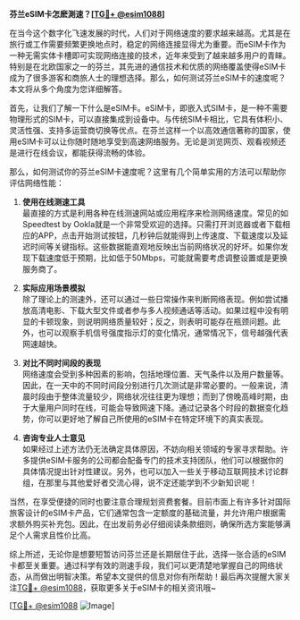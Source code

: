 **芬兰eSIM卡怎麽測速？[[TG💪+ @esim1088](https://t.me/s/esim1088)]**

在当今这个数字化飞速发展的时代，人们对于网络速度的要求越来越高。尤其是在旅行或工作需要频繁更换地点时，稳定的网络连接显得尤为重要。而eSIM卡作为一种无需实体卡槽即可实现网络连接的技术，近年来受到了越来越多用户的青睐。特别是在北欧国家之一的芬兰，其先进的通信技术和优质的网络覆盖使得eSIM卡成为了很多游客和商旅人士的理想选择。那么，如何测试芬兰eSIM卡的速度呢？本文将从多个角度为您详细解答。

首先，让我们了解一下什么是eSIM卡。eSIM卡，即嵌入式SIM卡，是一种不需要物理形式的SIM卡，可以直接集成到设备中。与传统SIM卡相比，它具有体积小、灵活性强、支持多运营商切换等优点。在芬兰这样一个以高效通信著称的国家，使用eSIM卡可以让你随时随地享受到高速网络服务。无论是浏览网页、观看视频还是进行在线会议，都能获得流畅的体验。

那么，如何测试你的芬兰eSIM卡速度呢？这里有几个简单实用的方法可以帮助你评估网络性能：

1. **使用在线测速工具**  
   最直接的方式是利用各种在线测速网站或应用程序来检测网络速度。常见的如Speedtest by Ookla就是一个非常受欢迎的选择。只需打开浏览器或者下载相应的APP，点击开始测试按钮，几秒钟后就能得到上传速度、下载速度以及延迟时间等关键指标。这些数据能直观地反映出当前网络状况的好坏。如果你发现下载速度低于预期，比如低于50Mbps，可能就需要考虑调整设置或是更换服务商了。

2. **实际应用场景模拟**  
   除了理论上的测速外，还可以通过一些日常操作来判断网络表现。例如尝试播放高清电影、下载大型文件或者参与多人视频通话等活动。如果过程中没有明显的卡顿现象，则说明网络质量较好；反之，则表明可能存在瓶颈问题。此外，也可以观察手机信号强度指示灯的变化情况，通常情况下，信号越强代表网速越快。

3. **对比不同时间段的表现**  
   网络速度会受到多种因素的影响，包括地理位置、天气条件以及用户数量等。因此，在一天中的不同时间段分别进行几次测试是非常必要的。一般来说，清晨时段由于整体流量较少，网络状况往往更为理想；而到了傍晚高峰时期，由于大量用户同时在线，可能会导致网速下降。通过记录各个时段的数据变化趋势，你可以更好地了解自己所使用的eSIM卡在特定环境下的真实表现。

4. **咨询专业人士意见**  
   如果经过上述方法仍无法确定具体原因，不妨向相关领域的专家寻求帮助。许多提供eSIM卡服务的公司都会配备专门的技术支持团队，他们可以根据你的具体情况提出针对性建议。另外，也可以加入一些关于移动互联网技术讨论群组，在那里与其他爱好者交流心得，说不定还能学到不少新知识呢！

当然，在享受便捷的同时也要注意合理规划资费套餐。目前市面上有许多针对国际旅客设计的eSIM卡产品，它们通常包含一定额度的基础流量，并允许用户根据需求额外购买补充包。因此，在出发前务必仔细阅读条款细则，确保所选方案能够满足个人需求且性价比高。

综上所述，无论你是想要短暂访问芬兰还是长期居住于此，选择一张合适的eSIM卡都至关重要。通过科学有效的测速手段，我们可以更清楚地掌握自己的网络状态，从而做出明智决策。希望本文提供的信息对你有所帮助！最后再次提醒大家关注[TG💪+ @esim1088](https://t.me/s/esim1088)，获取更多关于eSIM卡的相关资讯哦~

[[TG💪+ @esim1088](https://t.me/s/esim1088) ![Image](https://i.postimg.cc/4NQfJmqS/Snipaste-2025-05-13-00-14-12.png)]